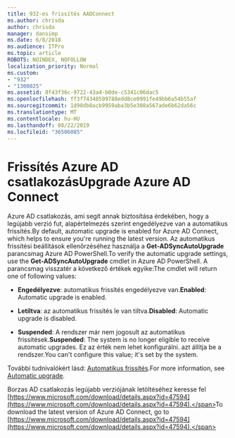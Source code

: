 ```yaml
---
title: 932-es frissítés AADConnect
ms.author: chrisda
author: chrisda
manager: dansimp
ms.date: 6/8/2018
ms.audience: ITPro
ms.topic: article
ROBOTS: NOINDEX, NOFOLLOW
localization_priority: Normal
ms.custom:
- "932"
- "1300025"
ms.assetid: 8f43f36c-9722-43a4-b0de-c5341c06dac5
ms.openlocfilehash: ff3f74348599788edd8ce0991fe49bb6a54b55af
ms.sourcegitcommit: 1d98db8acb9959aba3b5e308a567ade6b62da56c
ms.translationtype: MT
ms.contentlocale: hu-HU
ms.lasthandoff: 08/22/2019
ms.locfileid: "36506085"
---
```

# <a name="upgrade-azure-ad-connect"></a><span data-ttu-id="17165-102">Frissítés Azure AD csatlakozás</span><span class="sxs-lookup"><span data-stu-id="17165-102">Upgrade Azure AD Connect</span></span>

<span data-ttu-id="17165-103">Azure AD csatlakozás, ami segít annak biztosítása érdekében, hogy a legújabb verzió fut, alapértelmezés szerint engedélyezve van a automatikus frissítés.</span><span class="sxs-lookup"><span data-stu-id="17165-103">By default, automatic upgrade is enabled for Azure AD Connect, which helps to ensure you're running the latest version.</span></span> <span data-ttu-id="17165-104">Az automatikus frissítési beállítások ellenőrzéséhez használja a **Get-ADSyncAutoUpgrade** parancsmag Azure AD PowerShell.</span><span class="sxs-lookup"><span data-stu-id="17165-104">To verify the automatic upgrade settings, use the **Get-ADSyncAutoUpgrade** cmdlet in Azure AD PowerShell.</span></span> <span data-ttu-id="17165-105">A parancsmag visszatér a következő értékek egyike:</span><span class="sxs-lookup"><span data-stu-id="17165-105">The cmdlet will return one of following values:</span></span>

- <span data-ttu-id="17165-106">**Engedélyezve**: automatikus frissítés engedélyezve van.</span><span class="sxs-lookup"><span data-stu-id="17165-106">**Enabled**: Automatic upgrade is enabled.</span></span>

- <span data-ttu-id="17165-107">**Letiltva**: az automatikus frissítés le van tiltva.</span><span class="sxs-lookup"><span data-stu-id="17165-107">**Disabled**: Automatic upgrade is disabled.</span></span>

- <span data-ttu-id="17165-108">**Suspended**: A rendszer már nem jogosult az automatikus frissítések.</span><span class="sxs-lookup"><span data-stu-id="17165-108">**Suspended**: The system is no longer eligible to receive automatic upgrades.</span></span> <span data-ttu-id="17165-109">Ez az érték nem lehet konfigurálni. azt állítja be a rendszer.</span><span class="sxs-lookup"><span data-stu-id="17165-109">You can't configure this value; it's set by the system.</span></span>

<span data-ttu-id="17165-110">További tudnivalókért lásd: [Automatikus frissítés](https://docs.microsoft.com/azure/active-directory/connect/active-directory-aadconnect-feature-automatic-upgrade).</span><span class="sxs-lookup"><span data-stu-id="17165-110">For more information, see [Automatic upgrade](https://docs.microsoft.com/azure/active-directory/connect/active-directory-aadconnect-feature-automatic-upgrade).</span></span>

<span data-ttu-id="17165-111">Borzas AD csatlakozás legújabb verziójának letöltéséhez keresse fel [https://www.microsoft.com/download/details.aspx?id=47594](https://www.microsoft.com/download/details.aspx?id=47594).</span><span class="sxs-lookup"><span data-stu-id="17165-111">To download the latest version of Azure AD Connect, go to [https://www.microsoft.com/download/details.aspx?id=47594](https://www.microsoft.com/download/details.aspx?id=47594).</span></span>
